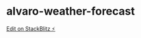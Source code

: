 # alvaro-weather-forecast

[Edit on StackBlitz ⚡️](https://stackblitz.com/edit/alvaro-weather-forecast)